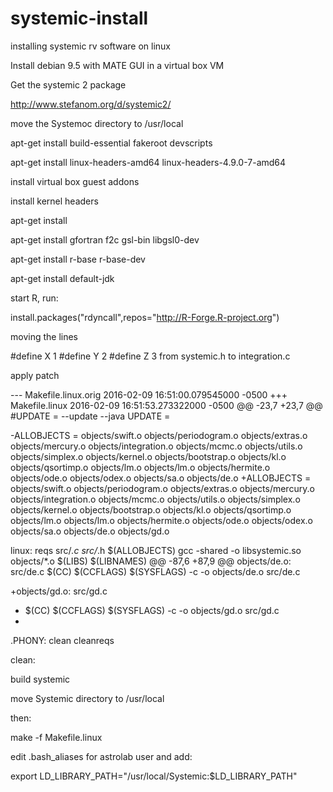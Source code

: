 # systemic-install
installing systemic rv software on linux

Install debian 9.5 with MATE GUI in a virtual box VM


Get the systemic 2 package

http://www.stefanom.org/d/systemic2/

move the Systemoc directory to /usr/local


apt-get install build-essential fakeroot devscripts

apt-get install linux-headers-amd64 linux-headers-4.9.0-7-amd64

install virtual box guest addons

install kernel headers

apt-get install 

apt-get install gfortran f2c gsl-bin libgsl0-dev

apt-get install r-base r-base-dev

apt-get install default-jdk


start R, run:

install.packages("rdyncall",repos="http://R-Forge.R-project.org")


moving the lines

#define X 1
#define Y 2
#define Z 3
from systemic.h to integration.c

apply patch 

--- Makefile.linux.orig	2016-02-09 16:51:00.079545000 -0500
+++ Makefile.linux	2016-02-09 16:51:53.273322000 -0500
@@ -23,7 +23,7 @@
 #UPDATE = --update --java
 UPDATE =
 
-ALLOBJECTS = objects/swift.o objects/periodogram.o objects/extras.o objects/mercury.o objects/integration.o objects/mcmc.o objects/utils.o objects/simplex.o objects/kernel.o objects/bootstrap.o objects/kl.o objects/qsortimp.o objects/lm.o objects/lm.o objects/hermite.o objects/ode.o objects/odex.o objects/sa.o objects/de.o
+ALLOBJECTS = objects/swift.o objects/periodogram.o objects/extras.o objects/mercury.o objects/integration.o objects/mcmc.o objects/utils.o objects/simplex.o objects/kernel.o objects/bootstrap.o objects/kl.o objects/qsortimp.o objects/lm.o objects/lm.o objects/hermite.o objects/ode.o objects/odex.o objects/sa.o objects/de.o objects/gd.o
 
 linux: reqs src/*.c src/*.h  $(ALLOBJECTS)
 	gcc -shared -o libsystemic.so objects/*.o $(LIBS) $(LIBNAMES) 
@@ -87,6 +87,9 @@
 objects/de.o: src/de.c
 	$(CC) $(CCFLAGS) $(SYSFLAGS) -c -o objects/de.o src/de.c
 
+objects/gd.o: src/gd.c
+	$(CC) $(CCFLAGS) $(SYSFLAGS) -c -o objects/gd.o src/gd.c
+
 .PHONY: clean cleanreqs
 
 clean:


build systemic

move Systemic directory to /usr/local

then:

make -f Makefile.linux

edit .bash_aliases for astrolab user and add:

export LD_LIBRARY_PATH="/usr/local/Systemic:$LD_LIBRARY_PATH"


